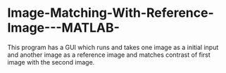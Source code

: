 # Image-Matching-With-Reference-Image---MATLAB-
This program has a GUI which runs and takes one image as a initial input and another image as a reference image 
and matches contrast of first image with the second image. 
